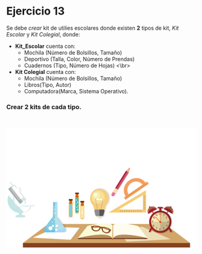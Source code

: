 # Ejercicio 13

Se debe *crear* kit de utilies escolares donde existen
**2** tipos de kit, *Kit Escolar* y *Kit Colegial*, donde:

- **Kit_Escolar** cuenta con:
  - Mochila (Número de Bolsillos, Tamaño)
  - Deportivo (Talla, Color, Número de Prendas)
  - Cuadernos (Tipo, Número de Hojas)
<\br>
- **Kit Colegial** cuenta con:
  - Mochila (Número de Bolsillos, Tamaño)
  - Libros(Tipo, Autor)
  - Computadora(Marca, Sistema Operativo).

### Crear 2 kits de cada tipo.
 </br>
 <p align="center">
    <img src="https://github.com/AleS900/prueba/blob/master/assets/pngwing.com%20(1).png" />
 </p>
